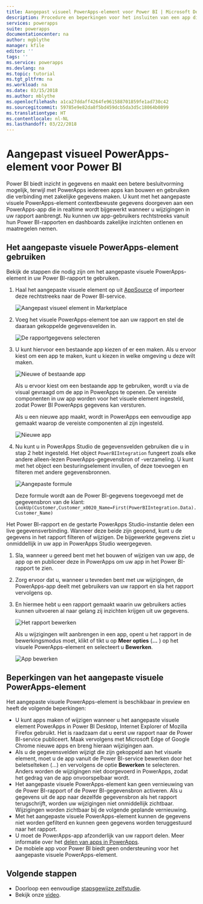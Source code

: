 ```yaml
---
title: Aangepast visueel PowerApps-element voor Power BI | Microsoft Docs
description: Procedure en beperkingen voor het insluiten van een app die gebruikmaakt van dezelfde gegevensbron en kan worden gefilterd zoals andere rapportitems in Power BI
services: powerapps
suite: powerapps
documentationcenter: na
author: mgblythe
manager: kfile
editor: ''
tags: ''
ms.service: powerapps
ms.devlang: na
ms.topic: tutorial
ms.tgt_pltfrm: na
ms.workload: na
ms.date: 03/15/2018
ms.author: mblythe
ms.openlocfilehash: a1ca27ddaff4264fe961588701859fe1ad730c42
ms.sourcegitcommit: 59785e9e82da8f5bd459dcb5da3d5c18064b0899
ms.translationtype: HT
ms.contentlocale: nl-NL
ms.lasthandoff: 03/22/2018
---
```

# <a name="powerapps-custom-visual-for-power-bi"></a>Aangepast visueel PowerApps-element voor Power BI

Power BI biedt inzicht in gegevens en maakt een betere besluitvorming mogelijk, terwijl met PowerApps iedereen apps kan bouwen en gebruiken die verbinding met zakelijke gegevens maken. U kunt met het aangepaste visuele PowerApps-element contextbewuste gegevens doorgeven aan een PowerApps-app die in realtime wordt bijgewerkt wanneer u wijzigingen in uw rapport aanbrengt. Nu kunnen uw app-gebruikers rechtstreeks vanuit hun Power BI-rapporten en dashboards zakelijke inzichten ontlenen en maatregelen nemen.

## <a name="using-the-powerapps-custom-visual"></a>Het aangepaste visuele PowerApps-element gebruiken

Bekijk de stappen die nodig zijn om het aangepaste visuele PowerApps-element in uw Power BI-rapport te gebruiken.

1. Haal het aangepaste visuele element op uit [AppSource](https://appsource.microsoft.com/product/power-bi-visuals/WA104381378?tab=Overview) of importeer deze rechtstreeks naar de Power BI-service.

    ![Aangepast visueel element in Marketplace](./media/powerapps-custom-visual/powerapps-store.png) 

1. Voeg het visuele PowerApps-element toe aan uw rapport en stel de daaraan gekoppelde gegevensvelden in.

    ![De rapportgegevens selecteren](./media/powerapps-custom-visual/add-visual-set-data.png)

1. U kunt hiervoor een bestaande app kiezen of er een maken. Als u ervoor kiest om een app te maken, kunt u kiezen in welke omgeving u deze wilt maken.

    ![Nieuwe of bestaande app](./media/powerapps-custom-visual/create-new-or-choose-app.png)

    Als u ervoor kiest om een bestaande app te gebruiken, wordt u via de visual gevraagd om de app in PowerApps te openen. De vereiste componenten in uw app worden voor het visuele element ingesteld, zodat Power BI PowerApps gegevens kan versturen.

    Als u een nieuwe app maakt, wordt in PowerApps een eenvoudige app gemaakt waarop de vereiste componenten al zijn ingesteld.

    ![Nieuwe app](./media/powerapps-custom-visual/new-app.png)

1. Nu kunt u in PowerApps Studio de gegevensvelden gebruiken die u in stap 2 hebt ingesteld. Het object `PowerBIIntegration` fungeert zoals elke andere alleen-lezen PowerApps-gegevensbron of -verzameling. U kunt met het object een besturingselement invullen, of deze toevoegen en filteren met andere gegevensbronnen.

    ![Aangepaste formule](./media/powerapps-custom-visual/custom-formula.png)

    Deze formule wordt aan de Power BI-gegevens toegevoegd met de gegevensbron van de klant: `LookUp(Customer,Customer_x0020_Name=First(PowerBIIntegration.Data).Customer_Name)`

 Het Power BI-rapport en de gestarte PowerApps Studio-instantie delen een live gegevensverbinding. Wanneer deze beide zijn geopend, kunt u de gegevens in het rapport filteren of wijzigen. De bijgewerkte gegevens ziet u onmiddellijk in uw app in PowerApps Studio weergegeven.

1. Sla, wanneer u gereed bent met het bouwen of wijzigen van uw app, de app op en publiceer deze in PowerApps om uw app in het Power BI-rapport te zien.

1. Zorg ervoor dat u, wanneer u tevreden bent met uw wijzigingen, de PowerApps-app deelt met gebruikers van uw rapport en sla het rapport vervolgens op.

1. En hiermee hebt u een rapport gemaakt waarin uw gebruikers acties kunnen uitvoeren al naar gelang zij inzichten krijgen uit uw gegevens.

    ![Het rapport bewerken](./media/powerapps-custom-visual/working-report.gif)

    Als u wijzigingen wilt aanbrengen in een app, opent u het rapport in de bewerkingsmodus moet, klikt of tikt u op **Meer opties** (**...** ) op het visuele PowerApps-element en selecteert u **Bewerken**.

    ![App bewerken](./media/powerapps-custom-visual/edit-app.png)

## <a name="limitations-of-the-powerapps-custom-visual"></a>Beperkingen van het aangepaste visuele PowerApps-element

Het aangepaste visuele PowerApps-element is beschikbaar in preview en heeft de volgende beperkingen:

- U kunt apps maken of wijzigen wanneer u het aangepaste visuele element PowerApps in Power BI Desktop, Internet Explorer of Mozilla Firefox gebruikt. Het is raadzaam dat u eerst uw rapport naar de Power BI-service publiceert. Maak vervolgens met Microsoft Edge of Google Chrome nieuwe apps en breng hieraan wijzigingen aan.
- Als u de gegevensvelden wijzigt die zijn gekoppeld aan het visuele element, moet u de app vanuit de Power BI-service bewerken door het beletselteken (...) en vervolgens de optie **Bewerken** te selecteren. Anders worden de wijzigingen niet doorgevoerd in PowerApps, zodat het gedrag van de app onvoorspelbaar wordt.
- Het aangepaste visuele PowerApps-element kan geen vernieuwing van de Power BI-rapport of de Power BI-gegevensbron activeren. Als u gegevens uit de app naar dezelfde gegevensbron als het rapport terugschrijft, worden uw wijzigingen niet onmiddellijk zichtbaar. Wijzigingen worden zichtbaar bij de volgende geplande vernieuwing.
- Met het aangepaste visuele PowerApps-element kunnen de gegevens niet worden gefilterd en kunnen geen gegevens worden teruggestuurd naar het rapport.
- U moet de PowerApps-app afzonderlijk van uw rapport delen. Meer informatie over het [delen van apps in PowerApps](share-app.md).
- De mobiele app voor Power BI biedt geen ondersteuning voor het aangepaste visuele PowerApps-element.

## <a name="next-steps"></a>Volgende stappen

* Doorloop een eenvoudige [stapsgewijze zelfstudie](embed-powerapps-powerbi.md).
* Bekijk onze [video](https://aka.ms/powerappscustomvisualvideo).